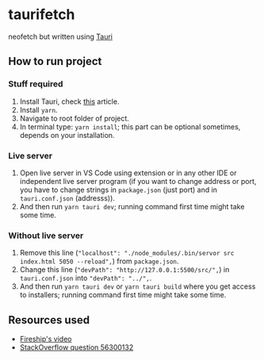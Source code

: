 # taurifetch
neofetch but written using [Tauri](https://tauri.app/)

## How to run project
### Stuff required
1. Install Tauri, check [this](https://tauri.app/v1/guides/getting-started/prerequisites/) article.
2. Install `yarn`.
3. Navigate to root folder of project.
4. In terminal type: `yarn install`; this part can be optional sometimes, depends on your installation.

### Live server
1. Open live server in VS Code using extension or in any other IDE or independent live server program (if you want to change address or port, you have to change strings in `package.json` (just port) and in `tauri.conf.json` (addresss)).
2. And then run `yarn tauri dev`; running command first time might take some time.

### Without live server
1. Remove this line (`"localhost": "./node_modules/.bin/servor src index.html 5050 --reload",`) from `package.json`.
2. Change this line (`"devPath": "http://127.0.0.1:5500/src/",`) in `tauri.conf.json` into `"devPath": "../",`.
3. And then run `yarn tauri dev` or `yarn tauri build` where you get access to installers; running command first time might take some time.

## Resources used
- [Fireship's video](https://www.youtube.com/watch?v=-X8evddpu7M)
- [StackOverflow question 56300132](https://stackoverflow.com/questions/56300132/how-to-override-css-prefers-color-scheme-setting)
